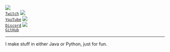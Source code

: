 [<code>![](https://www.google.com/s2/favicons?domain=twitch.tv&sz=18) Twitch</code>](https://www.twitch.tv/severnarch)
[<code>![](https://www.google.com/s2/favicons?domain=youtube.com&sz=18) YouTube</code>](https://www.youtube.com/@severnarch)
[<code>![](https://www.google.com/s2/favicons?domain=discord.com&sz=18) Discord</code>](https://discord.com/users/398780519392870400)
[<code>![](https://www.google.com/s2/favicons?domain=github.com&sz=18) GitHub</code>](https://www.github.com/Severnarch)
<br><hr>
I make stuff in either Java or Python, just for fun.
